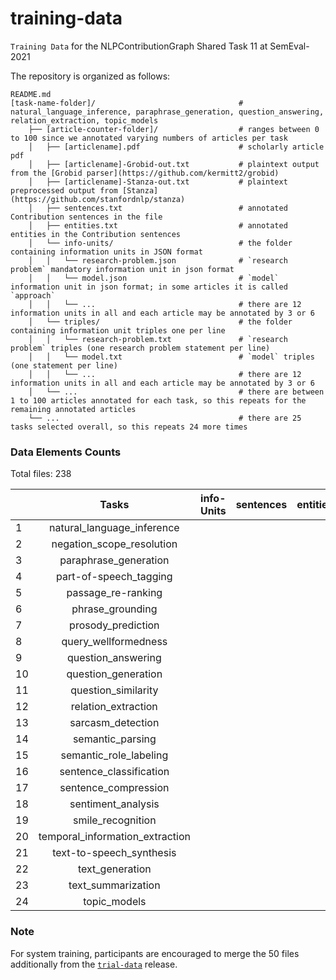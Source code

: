 # training-data
`Training Data` for the NLPContributionGraph Shared Task 11 at SemEval-2021

The repository is organized as follows:

    README.md                            
    [task-name-folder]/                                # natural_language_inference, paraphrase_generation, question_answering, relation_extraction, topic_models
        ├── [article-counter-folder]/                  # ranges between 0 to 100 since we annotated varying numbers of articles per task
        │   ├── [articlename].pdf                      # scholarly article pdf
        │   ├── [articlename]-Grobid-out.txt           # plaintext output from the [Grobid parser](https://github.com/kermitt2/grobid)
        │   ├── [articlename]-Stanza-out.txt           # plaintext preprocessed output from [Stanza](https://github.com/stanfordnlp/stanza)
        │   ├── sentences.txt                          # annotated Contribution sentences in the file
        │   ├── entities.txt                           # annotated entities in the Contribution sentences
        │   └── info-units/                            # the folder containing information units in JSON format
        │   │   └── research-problem.json              # `research problem` mandatory information unit in json format
        │   │   └── model.json                         # `model` information unit in json format; in some articles it is called `approach`
        │   │   └── ...                                # there are 12 information units in all and each article may be annotated by 3 or 6
        │   └── triples/                               # the folder containing information unit triples one per line
        │   │   └── research-problem.txt               # `research problem` triples (one research problem statement per line)
        │   │   └── model.txt                          # `model` triples (one statement per line)
        │   │   └── ...                                # there are 12 information units in all and each article may be annotated by 3 or 6
        │   └── ...                                    # there are between 1 to 100 articles annotated for each task, so this repeats for the remaining annotated articles
        └── ...                                        # there are 25 tasks selected overall, so this repeats 24 more times

### Data Elements Counts

Total files: 238

|| Tasks | info-Units | sentences | entities | triples total | subject | predicate | object |
| :---  | :---: |:---:|  :---:   |   :---:  | :---: |  :---:  |   :---:   |  :---: |
|1 | natural_language_inference    |    |     |     | 7330 |3171 |1251 |5242 |
|2 | negation_scope_resolution     |    |     |     |  94  | 50  | 42  | 80  |
|3 |   paraphrase_generation       |    |     |     |  175 | 99  | 77  | 160 |
|4 |   part-of-speech_tagging      |    |     |     |  479 | 249 | 156 | 401 |
|5 |     passage_re-ranking        |    |     |     |  123 | 63  | 66  | 103 |
|6 |      phrase_grounding         |    |     |     |  102 | 58  | 53  | 94  |
|7 |     prosody_prediction        |    |     |     |  103 | 58  | 43  | 97  |
|8 |    query_wellformedness       |    |     |     |  35  | 22  | 25  | 33  |
|9 |     question_answering        |    |     |     | 640  | 332 | 203 | 547 |
|10|    question_generation        |    |     |     |  87  | 45  | 44  | 74  |
|11|    question_similarity        |    |     |     |  51  | 30  | 26  | 49  |
|12|    relation_extraction        |    |     |     | 1084 | 552 | 372 | 922 |
|13|     sarcasm_detection         |    |     |     | 136  | 77  | 73  | 116 |
|14|     semantic_parsing          |    |     |     | 180  | 91  | 74  | 157 |
|15| semantic_role_labeling        |    |     |     | 318  | 163 | 137 | 288 |
|16| sentence_classification       |    |     |     | 297  | 167 | 134 | 273 |
|17| sentence_compression          |    |     |     | 248  | 138 | 104 | 223 |
|18|   sentiment_analysis          |    |     |     | 4086 |1864 | 940 |2967 |
|19|   smile_recognition           |    |     |     |  54  | 29  | 34  | 49  |
|20|temporal_information_extraction|    |     |     |  93  | 58  | 62  | 85  |
|21|   text-to-speech_synthesis    |    |     |     | 192  | 103 | 98  | 174 |
|22|       text_generation         |    |     |     | 420  | 222 | 165 | 351 |
|23|     text_summarization        |    |     |     | 1010 | 513 | 346 | 825 |
|24|        topic_models           |    |     |     |  48  | 30  | 28  | 48  |


### Note

For system training, participants are encouraged to merge the 50 files additionally from the [`trial-data`](https://github.com/ncg-task/trial-data) release.
